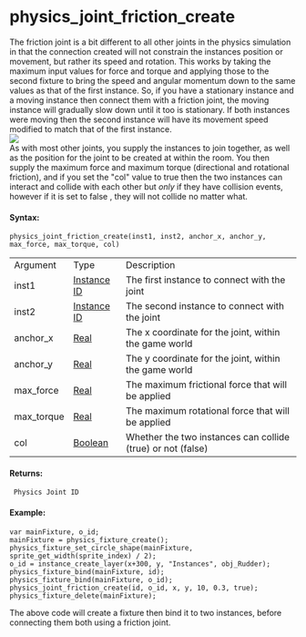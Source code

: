 # physics_joint_friction_create

The friction joint is a bit different to all other joints in the physics
simulation in that the connection created will not constrain the
instances position or movement, but rather its speed and rotation. This
works by taking the maximum input values for force and torque and
applying those to the second fixture to bring the speed and angular
momentum down to the same values as that of the first instance. So, if
you have a stationary instance and a moving instance then connect them
with a friction joint, the moving instance will gradually slow down
until it too is stationary. If both instances were moving then the
second instance will have its movement speed modified to match that of
the first instance.  
![](https://gms.magecorn.com/Manual/assets/Images/Scripting_Reference/GML/Reference/Physics/friction_joint_image.png)  
As with most other joints, you supply the instances to join together, as
well as the position for the joint to be created at within the room. You
then supply the maximum force and maximum torque (directional and
rotational friction), and if you set the "col" value to true then the
two instances can interact and collide with each other but *only* if
they have collision events, however if it is set to false , they will
not collide no matter what.

#### Syntax:

``` gml
physics_joint_friction_create(inst1, inst2, anchor_x, anchor_y, max_force, max_torque, col)
```

|            |                                                                                                                       |                                                             |
|------------|-----------------------------------------------------------------------------------------------------------------------|-------------------------------------------------------------|
| Argument   | Type                                                                                                                  | Description                                                 |
| inst1      |  [Instance ID](../../../../../GameMaker_Language/GML_Reference/Asset_Management/Instances/Instance_Variables/id)  | The first instance to connect with the joint                |
| inst2      |  [Instance ID](../../../../../GameMaker_Language/GML_Reference/Asset_Management/Instances/Instance_Variables/id)  | The second instance to connect with the joint               |
| anchor_x   |  [Real](../../../../../GameMaker_Language/GML_Overview/Data_Types)                                                | The x coordinate for the joint, within the game world       |
| anchor_y   |  [Real](../../../../../GameMaker_Language/GML_Overview/Data_Types)                                                | The y coordinate for the joint, within the game world       |
| max_force  |  [Real](../../../../../GameMaker_Language/GML_Overview/Data_Types)                                                | The maximum frictional force that will be applied           |
| max_torque |  [Real](../../../../../GameMaker_Language/GML_Overview/Data_Types)                                                | The maximum rotational force that will be applied           |
| col        |  [Boolean](../../../../../GameMaker_Language/GML_Overview/Data_Types)                                             | Whether the two instances can collide (true) or not (false) |

#### Returns:

``` gml
 Physics Joint ID
```

#### Example:

``` gml
var mainFixture, o_id;
mainFixture = physics_fixture_create();
physics_fixture_set_circle_shape(mainFixture, sprite_get_width(sprite_index) / 2);
o_id = instance_create_layer(x+300, y, "Instances", obj_Rudder);
physics_fixture_bind(mainFixture, id);
physics_fixture_bind(mainFixture, o_id);
physics_joint_friction_create(id, o_id, x, y, 10, 0.3, true);
physics_fixture_delete(mainFixture);
```

The above code will create a fixture then bind it to two instances,
before connecting them both using a friction joint.
